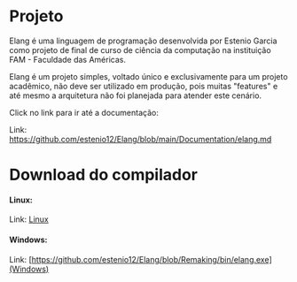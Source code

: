 # Projeto

Elang é uma linguagem de programação desenvolvida por Estenio Garcia como projeto de final de curso de ciência da computação na instituição FAM - Faculdade das Américas. 

Elang é um projeto simples, voltado único e exclusivamente para um projeto acadêmico, não deve ser utilizado em produção, pois muitas "features" e até mesmo a arquitetura não foi planejada para atender este cenário.

Click no link para ir até a documentação:

Link: https://github.com/estenio12/Elang/blob/main/Documentation/elang.md

# Download do compilador

#### Linux:

  Link: [Linux](https://github.com/estenio12/Elang/blob/Remaking/bin/elang.bin)

#### Windows:

  Link: [https://github.com/estenio12/Elang/blob/Remaking/bin/elang.exe](Windows)
